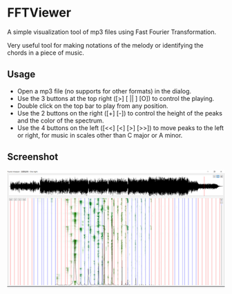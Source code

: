 # FFTViewer
A simple visualization tool of mp3 files using Fast Fourier Transformation.

Very useful tool for making notations of the melody or identifying the chords in a piece of music.

## Usage
* Open a mp3 file (no supports for other formats) in the dialog.
* Use the 3 buttons at the top right ([>]  [ || ]  [O]) to control the playing.
* Double click on the top bar to play from any position.
* Use the 2 buttons on the right ([+] [-]) to control the height of the peaks and the color of the spectrum.
* Use the 4 buttons on the left ([<<] [<] [>] [>>]) to move peaks to the left or right, for music in scales other than C major or A minor.

## Screenshot
![Screenshot](Screenshots/1.PNG)
